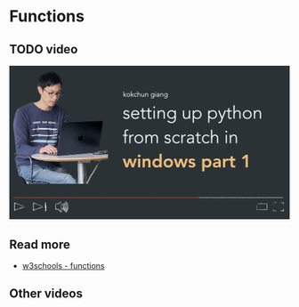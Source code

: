 # Functions

## TODO video


<a href="" target="_blank">
  <img src="https://github.com/kokchun/assets/blob/main/python_videos/setup_part1.png?raw=true" alt="python setup part 1" width="600">
</a>


## Read more

- [w3schools - functions](https://www.w3schools.com/python/python_functions.asp)


## Other videos
